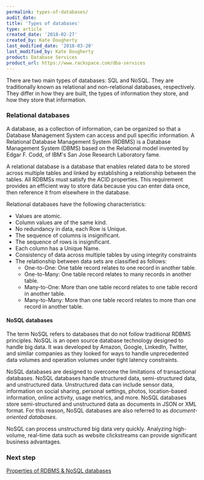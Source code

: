 ```yaml
---
permalink: types-of-databases/
audit_date:
title: 'Types of databases'
type: article
created_date: '2018-02-27'
created_by: Kate Dougherty
last_modified_date: '2018-03-20'
last_modified_by: Kate Dougherty
product: Database Services
product_url: https://www.rackspace.com/dba-services
---
```


There are two main types of databases: SQL and NoSQL. They are traditionally known as relational and non-relational databases, respectively. They differ in how they are built, the types of information they store, and how they store that information.

### Relational databases

A database, as a collection of information, can be organized so that a Database Management System can access and pull specific information. A Relational Database Management System (RDBMS) is a Database Management System (DBMS) based on the Relational model invented by Edgar F. Codd, of IBM's San Jose Research Laboratory fame.

A relational database is a database that enables related data to be stored across multiple tables and linked by establishing a relationship between the tables. All RDBMSs must satisfy the ACID properties. This requirement provides an efficient way to store data because you can enter data once, then reference it from elsewhere in the database.

Relational databases have the following characteristics:

- Values are atomic.
- Column values are of the same kind.
- No redundancy in data, each Row is Unique.
- The sequence of columns is insignificant.
- The sequence of rows is insignificant.
- Each column has a Unique Name.
- Consistency of data across multiple tables by using integrity constraints
- The relationship between data sets are classified as follows:
  - One-to-One: One table record relates to one record in another table.
  - One-to-Many: One table record relates to many records in another table.
  - Many-to-One: More than one table record relates to one table record in another table.
  - Many-to-Many: More than one table record relates to more than one record in another table.

#### NoSQL databases

The term NoSQL refers to databases that do not follow traditional RDBMS principles. NoSQL is an open source database technology designed to handle big data. It was developed by Amazon, Google, LinkedIn, Twitter, and similar companies as they looked for ways to handle unprecedented data volumes and operation volumes under tight latency constraints.

NoSQL databases are designed to overcome the limitations of transactional databases. NoSQL databases handle structured data, semi-structured data, and unstructured data. Unstructured data can include sensor data, information on social sharing, personal settings, photos, location-based information, online activity, usage metrics, and more. NoSQL databases store semi-structured and unstructured data as documents in JSON or XML format. For this reason, NoSQL databases are also referred to as _document-oriented databases_.

NoSQL can process unstructured big data very quickly. Analyzing high-volume, real-time data such as website clickstreams can provide significant business advantages.

### Next step

[Properties of RDBMS & NoSQL databases](how-to/properties-of-rdbms-&-nosql-databases/)
